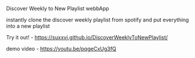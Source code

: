 Discover Weekly to New Playlist webbApp

instantly clone the discover weekly playlist from spotify and put everything into a new playlist

Try it out! - https://suxxvi.github.io/DiscoverWeeklyToNewPlaylist/

demo video - https://youtu.be/pqgeCxUg3fQ
